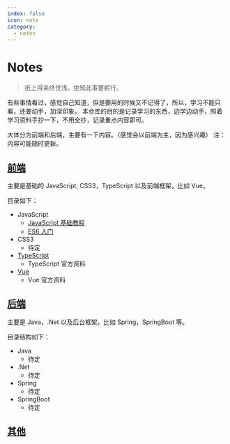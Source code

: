 ```yaml
---
index: false
icon: note
category:
  - notes
---
```


# Notes

> 纸上得来终觉浅，绝知此事要躬行。

有些事情看过，感觉自己知道，但是要用的时候又不记得了，所以，学习不能只看，还要动手，加深印象。
本仓库的目的是记录学习的东西，边学边动手，照着学习资料手抄一下，不用全抄，记录重点内容即可。

大体分为前端和后端，主要有一下内容。（感觉会以前端为主，因为感兴趣）
注：内容可能随时更新。

## [前端](frontend/)

主要是基础的 JavaScript, CSS3，TypeScript 以及前端框架，比如 Vue。

目录如下：

- JavaScript
  - [JavaScript 基础教程](frontend/js/)
  - [ES6 入门](frontend/es6)
- CSS3
  - 待定
- [TypeScript](frontend/ts/)
  - TypeScript 官方资料
- [Vue](frontend/vue/)
  - Vue 官方资料

## [后端](backend/)

主要是 Java，.Net 以及后台框架，比如 Spring，SpringBoot 等。

目录结构如下：

- Java
  - 待定
- .Net
  - 待定
- Spring
  - 待定
- SpringBoot
  - 待定

## [其他](other/)
